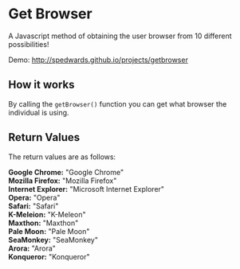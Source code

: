 <h1>Get Browser</h1>

A Javascript method of obtaining the user browser from 10 different possibilities!

Demo: http://spedwards.github.io/projects/getbrowser

<h2>How it works</h2>

By calling the `getBrowser()` function you can get what browser the individual is using.

<h2>Return Values</h2>

The return values are as follows:

<strong>Google Chrome:</strong> "Google Chrome"<br />
<strong>Mozilla Firefox:</strong> "Mozilla Firefox"<br />
<strong>Internet Explorer:</strong> "Microsoft Internet Explorer"<br />
<strong>Opera:</strong> "Opera"<br />
<strong>Safari:</strong> "Safari"<br />
<strong>K-Meleion:</strong> "K-Meleon"<br />
<strong>Maxthon:</strong> "Maxthon"<br />
<strong>Pale Moon:</strong> "Pale Moon"<br />
<strong>SeaMonkey:</strong> "SeaMonkey"<br />
<strong>Arora:</strong> "Arora"<br />
<strong>Konqueror:</strong> "Konqueror"
